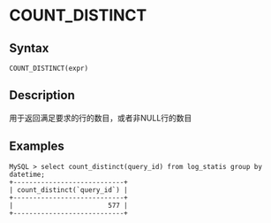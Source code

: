 # COUNT_DISTINCT

## Syntax

`COUNT_DISTINCT(expr)`

## Description

用于返回满足要求的行的数目，或者非NULL行的数目

## Examples

```
MySQL > select count_distinct(query_id) from log_statis group by datetime;
+----------------------------+
| count_distinct(`query_id`) |
+----------------------------+
|                        577 |
+----------------------------+
```

